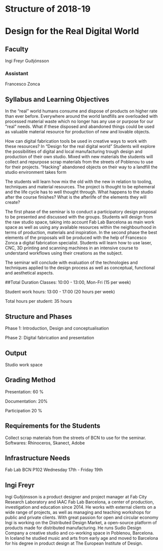 Structure of 2018-19
======================

# Design for the Real Digital World


## Faculty
Ingi Freyr Guðjónsson

### Assistant
Francesco Zonca

## Syllabus and Learning Objectives
In the “real” world humans consume and dispose of products on higher rate than ever before. Everywhere around the world landfills are overloaded with processed material waste which no longer has any use or purpose for our “real” needs. What if these disposed and abandoned things could be used as valuable material resource for production of new and lovable objects.

How can digital fabrication tools be used in creative ways to work with these resources? In “Design for the real digital world” Students will explore the possibilities of digital and local manufacturing trough design and production of their own studio. Mixed with new materials the students will collect and repurpose scrap materials from the streets of Poblenou to use for their projects. “Hacking” abandoned objects on their way to a landfill the studio environment takes form

The students will learn how mix the old with the new in relation to tooling, techniques and material resources. The project is thought to be ephemeral and the life cycle has to well thought through. What happens to the studio after the course finishes? What is the afterlife of the elements they will create?

The first phase of the seminar is to conduct a participatory design proposal to be presented and discussed with the groups. Students will design from the raw studio space, taking into account Fab Lab Barcelona as main work space as well as using any available resources within the neighbourhood in terms of production, materials and inspiration. In the second phase the best elements of the proposals will be produced with the help of Francesco Zonca a digital fabrication specialist. Students will learn how to use laser, CNC, 3D printing and scanning machines in an intensive course to understand workflows using their creations as the subject.

The seminar will conclude with evaluation of the technologies and techniques applied to the design process as well as conceptual, functional and aesthetical aspects.


##Total Duration
Classes: 10:00 - 13:00, Mon-Fri (15 per week)

Student work hours: 13:00 - 17:00 (20 hours per week)

Total hours per student: 35 hours

## Structure and Phases
Phase 1: Introduction, Design and conceptualisation

Phase 2: Digital fabrication and presentation

## Output
Studio work space

## Grading Method
Presentation: 60 %

Documentation: 20%

Participation 20 %

## Requirements for the Students
Collect scrap materials from the streets of BCN to use for the seminar.
Softwares: Rhinoceros, Skanect, Adobe


## Infrastructure Needs
Fab Lab BCN P102 Wednesday 17th - Friday 19th



## Ingi Freyr

[](../../../../assets/images/faculty_photos/ingi_freyr.jpg)

Ingi Guðjónsson is a product designer and project manager at Fab City Research Laboratory and IAAC Fab Lab Barcelona, a center of production, investigation and education since 2014. He works with external clients on a wide range of projects, as well as managing and teaching workshops for public and private clients. With great passion for open and circular economy Ingi is working on the Distributed Design Market, a open-source platform of products made for distributed manufacturing. He runs Sudio Design Company a creative studio and co-working space in Poblenou, Barcelona. In Iceland he studied music and arts from early age and moved to Barcelona for his degree in product design at The European Institute of Design.
